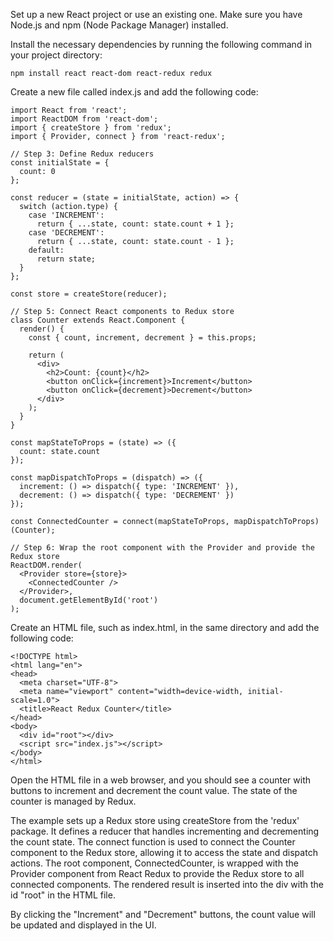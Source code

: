 Set up a new React project or use an existing one. Make sure you have Node.js and npm (Node Package Manager) installed.

Install the necessary dependencies by running the following command in your project directory:
```
npm install react react-dom react-redux redux
```

Create a new file called index.js and add the following code:
```
import React from 'react';
import ReactDOM from 'react-dom';
import { createStore } from 'redux';
import { Provider, connect } from 'react-redux';

// Step 3: Define Redux reducers
const initialState = {
  count: 0
};

const reducer = (state = initialState, action) => {
  switch (action.type) {
    case 'INCREMENT':
      return { ...state, count: state.count + 1 };
    case 'DECREMENT':
      return { ...state, count: state.count - 1 };
    default:
      return state;
  }
};

const store = createStore(reducer);

// Step 5: Connect React components to Redux store
class Counter extends React.Component {
  render() {
    const { count, increment, decrement } = this.props;

    return (
      <div>
        <h2>Count: {count}</h2>
        <button onClick={increment}>Increment</button>
        <button onClick={decrement}>Decrement</button>
      </div>
    );
  }
}

const mapStateToProps = (state) => ({
  count: state.count
});

const mapDispatchToProps = (dispatch) => ({
  increment: () => dispatch({ type: 'INCREMENT' }),
  decrement: () => dispatch({ type: 'DECREMENT' })
});

const ConnectedCounter = connect(mapStateToProps, mapDispatchToProps)(Counter);

// Step 6: Wrap the root component with the Provider and provide the Redux store
ReactDOM.render(
  <Provider store={store}>
    <ConnectedCounter />
  </Provider>,
  document.getElementById('root')
);
```

Create an HTML file, such as index.html, in the same directory and add the following code:
```
<!DOCTYPE html>
<html lang="en">
<head>
  <meta charset="UTF-8">
  <meta name="viewport" content="width=device-width, initial-scale=1.0">
  <title>React Redux Counter</title>
</head>
<body>
  <div id="root"></div>
  <script src="index.js"></script>
</body>
</html>
```

Open the HTML file in a web browser, and you should see a counter with buttons to increment and decrement the count value. The state of the counter is managed by Redux.

The example sets up a Redux store using createStore from the 'redux' package. It defines a reducer that handles incrementing and decrementing the count state. The connect function is used to connect the Counter component to the Redux store, allowing it to access the state and dispatch actions. The root component, ConnectedCounter, is wrapped with the Provider component from React Redux to provide the Redux store to all connected components. The rendered result is inserted into the div with the id "root" in the HTML file.

By clicking the "Increment" and "Decrement" buttons, the count value will be updated and displayed in the UI.

